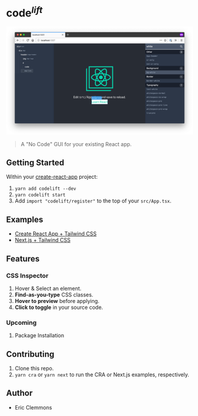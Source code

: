 # code<sup>_lift_</sup>

![Create React App Example](/cra.png)

> A "No Code" GUI for your existing React app.

## Getting Started

Within your [create-react-app][cra] project:

1. `yarn add codelift --dev`
1. `yarn codelift start`
1. Add `import "codelift/register"` to the top of your `src/App.tsx`.

## Examples

- [Create React App + Tailwind CSS](/examples/cra)
- [Next.js + Tailwind CSS](examples/next)

## Features

### CSS Inspector

1. Hover & Select an element.
1. **Find-as-you-type** CSS classes.
1. **Hover to preview** before applying.
1. **Click to toggle** in your source code.

### Upcoming

1. Package Installation

## Contributing

1. Clone this repo.
1. `yarn cra` or `yarn next` to run the CRA or Next.js examples, respectively.

## Author

- Eric Clemmons

[cra]: https://github.com/facebook/create-react-app
[tailwind]: https://tailwindcss.com/
